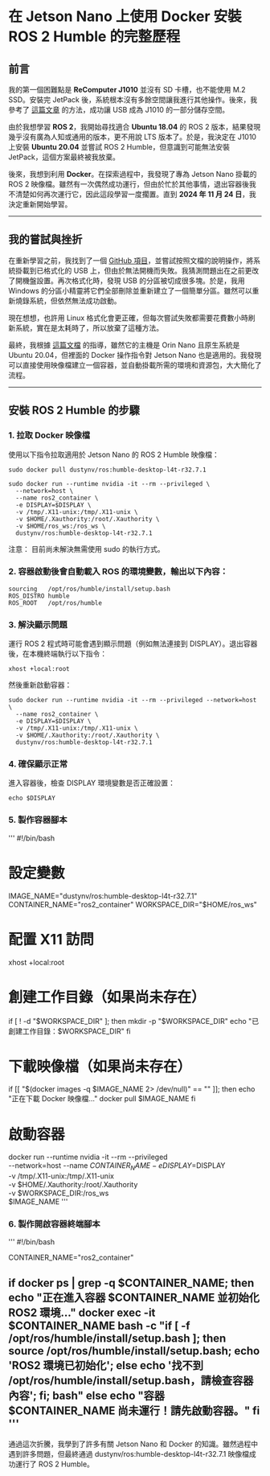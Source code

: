 # 在 Jetson Nano 上使用 Docker 安裝 ROS 2 Humble 的完整歷程

## 前言

我的第一個困難點是 **ReComputer J1010** 並沒有 SD 卡槽，也不能使用 M.2 SSD。安裝完 JetPack 後，系統根本沒有多餘空間讓我進行其他操作。後來，我參考了 [這篇文章](https://ithelp.ithome.com.tw/articles/10295135?sc=rss.iron) 的方法，成功讓 USB 成為 J1010 的一部分儲存空間。

由於我想學習 **ROS 2**，我開始尋找適合 **Ubuntu 18.04** 的 ROS 2 版本，結果發現幾乎沒有廣為人知或通用的版本，更不用說 LTS 版本了。於是，我決定在 J1010 上安裝 **Ubuntu 20.04** 並嘗試 ROS 2 Humble，但意識到可能無法安裝 JetPack，這個方案最終被我放棄。

後來，我想到利用 **Docker**。在探索過程中，我發現了專為 Jetson Nano 掛載的 ROS 2 映像檔。雖然有一次偶然成功運行，但由於忙於其他事情，退出容器後我不清楚如何再次運行它，因此這段學習一度擱置。直到 **2024 年 11 月 24 日**，我決定重新開始學習。

---

## 我的嘗試與挫折

在重新學習之前，我找到了一個 [GitHub 項目](https://github.com/Qengineering/Jetson-Nano-Ubuntu-20-image)，並嘗試按照文檔的說明操作，將系統掛載到已格式化的 USB 上，但由於無法開機而失敗。我猜測問題出在之前更改了開機盤設置。再次格式化時，發現 USB 的分區被切成很多塊。於是，我用 Windows 的分區小精靈將它們全部刪除並重新建立了一個簡單分區。雖然可以重新燒錄系統，但依然無法成功啟動。

現在想想，也許用 Linux 格式化會更正確，但每次嘗試失敗都需要花費數小時刷新系統，實在是太耗時了，所以放棄了這種方法。

最終，我根據 [這篇文檔](https://blog.cavedu.com/2024/05/21/amr-ros2-img-dds/) 的指導，雖然它的主機是 Orin Nano 且原生系統是 Ubuntu 20.04，但裡面的 Docker 操作指令對 Jetson Nano 也是適用的。我發現可以直接使用映像檔建立一個容器，並自動掛載所需的環境和資源包，大大簡化了流程。

---

## 安裝 ROS 2 Humble 的步驟

### 1. 拉取 Docker 映像檔
使用以下指令拉取適用於 Jetson Nano 的 ROS 2 Humble 映像檔：
```
sudo docker pull dustynv/ros:humble-desktop-l4t-r32.7.1

sudo docker run --runtime nvidia -it --rm --privileged \
  --network=host \
  --name ros2_container \
  -e DISPLAY=$DISPLAY \
  -v /tmp/.X11-unix:/tmp/.X11-unix \
  -v $HOME/.Xauthority:/root/.Xauthority \
  -v $HOME/ros_ws:/ros_ws \
  dustynv/ros:humble-desktop-l4t-r32.7.1
```

注意： 目前尚未解決無需使用 sudo 的執行方式。


### 2. 容器啟動後會自動載入 ROS 的環境變數，輸出以下內容：

```
sourcing   /opt/ros/humble/install/setup.bash
ROS_DISTRO humble
ROS_ROOT   /opt/ros/humble
```

### 3. 解決顯示問題
運行 ROS 2 程式時可能會遇到顯示問題（例如無法連接到 DISPLAY）。退出容器後，在本機終端執行以下指令：

```
xhost +local:root
```


然後重新啟動容器：

```
sudo docker run --runtime nvidia -it --rm --privileged --network=host \
  --name ros2_container \
  -e DISPLAY=$DISPLAY \
  -v /tmp/.X11-unix:/tmp/.X11-unix \
  -v $HOME/.Xauthority:/root/.Xauthority \
  dustynv/ros:humble-desktop-l4t-r32.7.1
  ```

###  4. 確保顯示正常
進入容器後，檢查 DISPLAY 環境變數是否正確設置：
```
echo $DISPLAY
```

### 5. 製作容器腳本
'''
#!/bin/bash

# 設定變數
IMAGE_NAME="dustynv/ros:humble-desktop-l4t-r32.7.1"
CONTAINER_NAME="ros2_container"
WORKSPACE_DIR="$HOME/ros_ws"

# 配置 X11 訪問
xhost +local:root

# 創建工作目錄（如果尚未存在）
if [ ! -d "$WORKSPACE_DIR" ]; then
    mkdir -p "$WORKSPACE_DIR"
    echo "已創建工作目錄：$WORKSPACE_DIR"
fi

# 下載映像檔（如果尚未存在）
if [[ "$(docker images -q $IMAGE_NAME 2> /dev/null)" == "" ]]; then
    echo "正在下載 Docker 映像檔..."
    docker pull $IMAGE_NAME
fi

# 啟動容器
docker run --runtime nvidia -it --rm --privileged \
    --network=host --name $CONTAINER_NAME -e DISPLAY=$DISPLAY \
    -v /tmp/.X11-unix:/tmp/.X11-unix \
    -v $HOME/.Xauthority:/root/.Xauthority \
    -v $WORKSPACE_DIR:/ros_ws \
    $IMAGE_NAME
'''

### 6. 製作開啟容器終端腳本
'''
#!/bin/bash

CONTAINER_NAME="ros2_container"

if docker ps | grep -q $CONTAINER_NAME; then
    echo "正在進入容器 $CONTAINER_NAME 並初始化 ROS2 環境..."
    docker exec -it $CONTAINER_NAME bash -c "if [ -f /opt/ros/humble/install/setup.bash ]; then source /opt/ros/humble/install/setup.bash; echo 'ROS2 環境已初始化'; else echo '找不到 /opt/ros/humble/install/setup.bash，請檢查容器內容'; fi; bash"
else
    echo "容器 $CONTAINER_NAME 尚未運行！請先啟動容器。"
fi
'''
---
通過這次折騰，我學到了許多有關 Jetson Nano 和 Docker 的知識。雖然過程中遇到許多問題，但最終通過 dustynv/ros:humble-desktop-l4t-r32.7.1 映像檔成功運行了 ROS 2 Humble。

